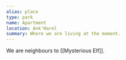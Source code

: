 ```yaml
---
alias: place
type: park
name: Apartment
location: Ank'Harel
summary: Where we are living at the moment.
---
```


We are neighbours to [[Mysterious Elf]].
